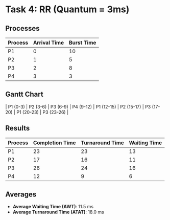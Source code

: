 # Task 4: RR (Quantum = 3ms)

## Processes
| Process | Arrival Time | Burst Time |
|---------|--------------|------------|
| P1      | 0            | 10         |
| P2      | 1            | 5          |
| P3      | 2            | 8          |
| P4      | 3            | 3          |

## Gantt Chart
| P1 (0-3) | P2 (3-6) | P3 (6-9) | P4 (9-12) | P1 (12-15) | P2 (15-17) | P3 (17-20) | P1 (20-23) | P3 (23-26) |

## Results
| Process | Completion Time | Turnaround Time | Waiting Time |
|---------|----------------|----------------|--------------|
| P1      | 23             | 23             | 13           |
| P2      | 17             | 16             | 11           |
| P3      | 26             | 24             | 16           |
| P4      | 12             | 9              | 6            |

## Averages
- **Average Waiting Time (AWT)**: 11.5 ms
- **Average Turnaround Time (ATAT)**: 18.0 ms
